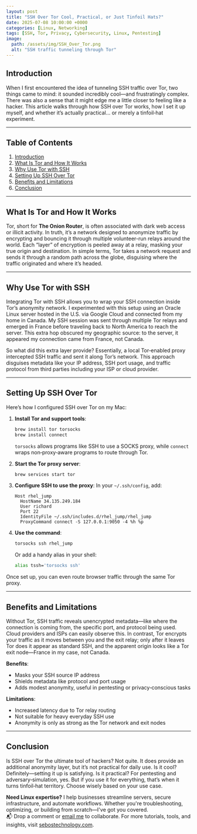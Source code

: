 ```yaml
---
layout: post
title: "SSH Over Tor Cool, Practical, or Just Tinfoil Hats?"
date: 2025-07-08 10:00:00 +0000
categories: [Linux, Networking]
tags: [SSH, Tor, Privacy, Cybersecurity, Linux, Pentesting]
image:
  path: /assets/img/SSH_Over_Tor.png
  alt: "SSH traffic tunneling through Tor"
---
```


## Introduction

When I first encountered the idea of tunneling SSH traffic over Tor, two things came to mind: it sounded incredibly cool—and frustratingly complex. There was also a sense that it might edge me a little closer to feeling like a hacker. This article walks through how SSH over Tor works, how I set it up myself, and whether it’s actually practical… or merely a tinfoil‑hat experiment.

---
## Table of Contents

1. [Introduction](#introduction)
2. [What Is Tor and How It Works](#what-is-tor-and-how-it-works)
3. [Why Use Tor with SSH](#why-use-tor-with-ssh)
4. [Setting Up SSH Over Tor](#setting-up-ssh-over-tor)
5. [Benefits and Limitations](#benefits-and-limitations)
6. [Conclusion](#conclusion)

---


## What Is Tor and How It Works

Tor, short for **The Onion Router**, is often associated with dark web access or illicit activity. In truth, it’s a network designed to anonymize traffic by encrypting and bouncing it through multiple volunteer-run relays around the world. Each “layer” of encryption is peeled away at a relay, masking your true origin and destination. In simple terms, Tor takes a network request and sends it through a random path across the globe, disguising where the traffic originated and where it’s headed.

---

## Why Use Tor with SSH

Integrating Tor with SSH allows you to wrap your SSH connection inside Tor’s anonymity network. I experimented with this setup using an Oracle Linux server hosted in the U.S. via Google Cloud and connected from my home in Canada. My SSH session was sent through multiple Tor relays and emerged in France before traveling back to North America to reach the server. This extra hop obscured my geographic source: to the server, it appeared my connection came from France, not Canada.

So what did this extra layer provide? Essentially, a local Tor‑enabled proxy intercepted SSH traffic and sent it along Tor’s network. This approach disguises metadata like your IP address, SSH port usage, and traffic protocol from third parties including your ISP or cloud provider.

---

## Setting Up SSH Over Tor

Here’s how I configured SSH over Tor on my Mac:

1. **Install Tor and support tools**:

   ```bash
   brew install tor torsocks  
   brew install connect
   ```

   `torsocks` allows programs like SSH to use a SOCKS proxy, while `connect` wraps non‑proxy‑aware programs to route through Tor.

2. **Start the Tor proxy server**:

   ```bash
   brew services start tor
   ```

3. **Configure SSH to use the proxy**:
   In your `~/.ssh/config`, add:

   ```text
   Host rhel_jump
     HostName 34.135.249.184
     User richard
     Port 22
     IdentityFile ~/.ssh/includes.d/rhel_jump/rhel_jump
     ProxyCommand connect -S 127.0.0.1:9050 -4 %h %p
   ```

4. **Use the command**:

   ```bash
   torsocks ssh rhel_jump
   ```

   Or add a handy alias in your shell:

   ```bash
   alias tssh='torsocks ssh'
   ```

Once set up, you can even route browser traffic through the same Tor proxy.

---

## Benefits and Limitations

Without Tor, SSH traffic reveals unencrypted metadata—like where the connection is coming from, the specific port, and protocol being used. Cloud providers and ISPs can easily observe this. In contrast, Tor encrypts your traffic as it moves between you and the exit relay; only after it leaves Tor does it appear as standard SSH, and the apparent origin looks like a Tor exit node—France in my case, not Canada.

**Benefits**:

* Masks your SSH source IP address
* Shields metadata like protocol and port usage
* Adds modest anonymity, useful in pentesting or privacy‑conscious tasks

**Limitations**:

* Increased latency due to Tor relay routing
* Not suitable for heavy everyday SSH use
* Anonymity is only as strong as the Tor network and exit nodes

---

## Conclusion

Is SSH over Tor the ultimate tool of hackers? Not quite. It does provide an additional anonymity layer, but it’s not practical for daily use. Is it cool? Definitely—setting it up is satisfying. Is it practical? For pentesting and adversary‑simulation, yes. But if you use it for everything, that’s when it turns tinfoil‑hat territory. Choose wisely based on your use case.

**Need Linux expertise?** I help businesses streamline servers, secure infrastructure, and automate workflows. Whether you're troubleshooting, optimizing, or building from scratch—I've got you covered.  
📬 Drop a comment or [email me](mailto:info@sebostechnology.com) to collaborate. For more tutorials, tools, and insights, visit [sebostechnology.com](https://sebostechnology.com).